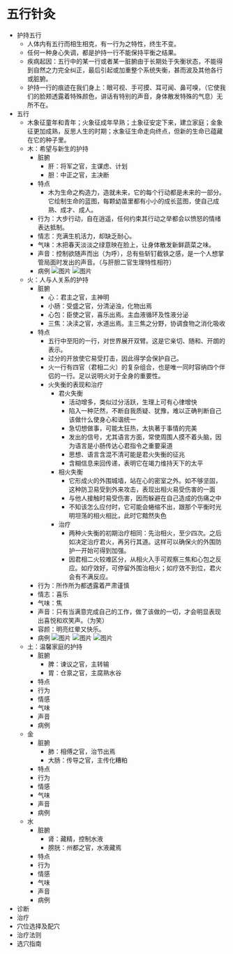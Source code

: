 # 五行针灸
- 护持五行
    - 人体内有五行而相生相克，有一行为之特性，终生不变。
    - 任何一种身心失调，都是护持一行不能保持平衡之结果。
    - 疾病起因：五行中的某一行或者某一脏腑由于长期处于失衡状态，不能得到自然之力完全纠正，最后引起或加重整个系统失衡，甚而波及其他各行或脏腑。
    - 护持一行的痕迹在我们身上：眼可视、手可摸、耳可闻、鼻可嗅，（它使我们的脸颊透露着特殊颜色，讲话有特别的声音，身体散发特殊的气息）无所不在。
- 五行
    - 木象征童年和青年；火象征成年早熟；土象征安定下来，建立家庭；金象征更加成熟，反思人生的时期；水象征生命走向终点，但新的生命已蕴藏在它的种子里。
    - 木：希望与新生的护持
        - 脏腑
            - 肝：将军之官，主谋虑、计划
            - 胆：中正之官，主决断
        - 特点
            - 木为生命之构造力，造就未来，它的每个行动都是未来的一部分。它绘制生命的蓝图，每颗幼苗里都有小小的成长蓝图，使自己成熟、成才、成人。
        - 行为：大步行动，自在逍遥，任何约束其行动之举都会以愤怒的情绪表达抵制。
        - 情志：充满生机活力，却缺乏耐心。
        - 气味：木把春天淡淡之绿意映在脸上，让身体散发新鲜蔬菜之味。
        - 声音：控制欲随声而出（为呼），总有些斩钉截铁之感，是一个人想掌管局面时发出的声音。（与肝胆二官生理特性相符）
        - 病例 ![图片](./五行针灸-幕布图片-44876-342753.jpg) ![图片](./五行针灸-幕布图片-417186-222241.jpg)
    - 火：人与人关系的护持
        - 脏腑
            - 心：君主之官，主神明
            - 小肠：受盛之官，分清泌浊，化物出焉
            - 心包：臣使之官，喜乐出焉。主血液循环及性液分泌
            - 三焦：决渎之官，水道出焉。主三焦之分野，协调食物之消化吸收
        - 特点
            - 五行中至阳的一行，对世界展开双臂。这是它亲切、随和、开朗的表示。
            - 过分的开放使它易受打击，因此得学会保护自己。
            - 火一行有四官（君相二火）的复杂组合，也是唯一同时容纳四个伴侣的一行。足以说明火对于全身的重要性。
            - 火失衡的表现和治疗
                - 君火失衡
                    - 活动增多，类似过分活跃，生理上可有心律增快
                    - 陷入一种茫然，不断自我质疑、犹豫，难以正确判断自己该做什么使身心和谐统一
                    - 急切想做事，可能太狂热，太执著于事情的完美
                    - 发出的信号，尤其语言方面，常使周围人摸不着头脑，因为语言是小肠传达心君指令之重要渠道
                    - 思想、语言含混不清可能是君火失衡的征兆
                    - 含糊信息来回传递，表明它在竭力维持天下的太平
                - 相火失衡
                    - 它形成火的外围城墙，站在心的密室之外。如不够坚固，这种防卫易受到外来攻击，表现出相火易受伤害的一面
                    - 与他人接触时易受伤害，因而躲避在自己造成的伤痛之中
                    - 不知该怎么应付时，它可能会蜷缩不出，跟那个平衡时光明坦荡的相火相比，此时它黯然失色
                - 治疗
                    - 两种火失衡的初期治疗相同：先治相火，至少四次。之后如决定治疗君火，再另行其道。这样可以确保火的外围防护一开始可得到加强。
                    - 因君相二火较难区分，从相火入手可观察三焦和心包之反应。如疗效好，可停留外围治相火；如疗效不到位，君火会有不满反应。
        - 行为：所作所为都透露着严肃谨慎
        - 情志：喜乐
        - 气味：焦
        - 声音：只有当满意完成自己的工作，做了该做的一切，才会明显表现出喜悦和欢笑声。（为笑）
        - 容颜：明亮红晕又快乐。
        - 病例 ![图片](./五行针灸-幕布图片-283441-55279.jpg) ![图片](./五行针灸-幕布图片-60650-30367.jpg) ![图片](./五行针灸-幕布图片-789356-446955.jpg)
    - 土：温馨家庭的护持
        - 脏腑
            - 脾：谏议之官，主转输
            - 胃：仓禀之官，主腐熟水谷
        - 特点
        - 行为
        - 情感
        - 气味
        - 声音
        - 病例
    - 金
        - 脏腑
            - 肺：相傅之官，治节出焉
            - 大肠：传导之官，主传化糟粕
        - 特点
        - 行为
        - 情感
        - 气味
        - 声音
        - 病例
    - 水
        - 脏腑
            - 肾：藏精，控制水液
            - 膀胱：州都之官，水液藏焉
        - 特点
        - 行为
        - 情感
        - 气味
        - 声音
        - 病例
- 诊断
- 治疗
- 穴位选择及配穴
- 治疗法则
- 选穴指南